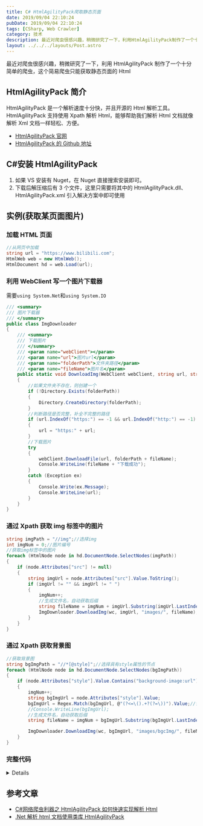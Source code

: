 ```yaml
---
title: C# HtmlAgilityPack爬取静态页面
date: 2019/09/04 22:10:24
pubDate: 2019/09/04 22:10:24
tags: [CSharp, Web Crawler]
category: 技术
description: 最近对爬虫很感兴趣，稍微研究了一下，利用HtmlAgilityPack制作了一个十分简单的爬虫，这个简易爬虫只能获取静态页面的Html...
layout: ../../../layouts/Post.astro
---
```


最近对爬虫很感兴趣，稍微研究了一下，利用 HtmlAgilityPack 制作了一个十分简单的爬虫，这个简易爬虫只能获取静态页面的 Html

## HtmlAgilityPack 简介

HtmlAgilityPack 是一个解析速度十分快，并且开源的 Html 解析工具。HtmlAgilityPack 支持使用 Xpath 解析 Html，能够帮助我们解析 Html 文档就像解析 Xml 文档一样轻松、方便。

- [HtmlAgilityPack 官网](https://html-agility-pack.net)
- [HtmlAgilityPack 的 Github 地址](https://github.com/zzzprojects/html-agility-pack)

## C#安装 HtmlAgilityPack

1. 如果 VS 安装有 Nuget，在 Nuget 直接搜索安装即可。
2. 下载后解压缩后有 3 个文件，这里只需要将其中的 HtmlAgilityPack.dll、HtmlAgilityPack.xml 引入解决方案中即可使用

## 实例(获取某页面图片)

### 加载 HTML 页面

```csharp
//从网页中加载
string url = "https://www.bilibili.com";
HtmlWeb web = new HtmlWeb();
HtmlDocument hd = web.Load(url);
```

### 利用 WebClient 写一个图片下载器

需要`using System.Net`和`using System.IO`

```csharp
/// <summary>
/// 图片下载器
/// </summary>
public class ImgDownloader
{
    /// <summary>
    /// 下载图片
    /// </summary>
    /// <param name="webClient"></param>
    /// <param name="url">图片url</param>
    /// <param name="folderPath">文件夹路径</param>
    /// <param name="fileName">图片名</param>
    public static void DownloadImg(WebClient webClient, string url, string folderPath, string fileName)
    {
        //如果文件夹不存在，则创建一个
        if (!Directory.Exists(folderPath))
        {
            Directory.CreateDirectory(folderPath);
        }
        //判断路径是否完整，补全不完整的路径
        if (url.IndexOf("https:") == -1 && url.IndexOf("http:") == -1)
        {
            url = "https:" + url;
        }
        //下载图片
        try
        {
            webClient.DownloadFile(url, folderPath + fileName);
            Console.WriteLine(fileName + "下载成功");
        }
        catch (Exception ex)
        {
            Console.Write(ex.Message);
            Console.WriteLine(url);
        }
    }
}
```

### 通过 Xpath 获取 img 标签中的图片

```csharp
string imgPath = "//img";//选择img
int imgNum = 0;//图片编号
//获取img标签中的图片
foreach (HtmlNode node in hd.DocumentNode.SelectNodes(imgPath))
{
    if (node.Attributes["src"] != null)
    {
        string imgUrl = node.Attributes["src"].Value.ToString();
        if (imgUrl != "" && imgUrl != " ")
        {
            imgNum++;
            //生成文件名，自动获取后缀
            string fileName = imgNum + imgUrl.Substring(imgUrl.LastIndexOf("."));
            ImgDownloader.DownloadImg(wc, imgUrl, "images/", fileName);
        }
    }
}
```

### 通过 Xpath 获取背景图

```csharp
//获取背景图
string bgImgPath = "//*[@style]";//选择具有style属性的节点
foreach (HtmlNode node in hd.DocumentNode.SelectNodes(bgImgPath))
{
    if (node.Attributes["style"].Value.Contains("background-image:url"))
    {
        imgNum++;
        string bgImgUrl = node.Attributes["style"].Value;
        bgImgUrl = Regex.Match(bgImgUrl, @"(?<=\().+?(?=\))").Value;//读取url()的内容
        //Console.WriteLine(bgImgUrl);
        //生成文件名，自动获取后缀
        string fileName = imgNum + bgImgUrl.Substring(bgImgUrl.LastIndexOf("."));

        ImgDownloader.DownloadImg(wc, bgImgUrl, "images/bgcImg/", fileName);
    }
}
```

### 完整代码

<details>

```csharp
using System.Linq;
using System.Text;
using System.Threading.Tasks;
using System.Net;
using System.IO;
using HtmlAgilityPack;
using System.Text.RegularExpressions;

namespace WebCrawlerDemo
{
    class Program
    {
        static void Main(string[] args)
        {
            WebClient wc = new WebClient();


            string url = "https://www.bilibili.com";
            HtmlWeb web = new HtmlWeb();
            HtmlDocument hd = web.Load(url);//下载html页面

            string imgPath = "//img";//选择img

            int imgNum = 0;//图片编号

            //获取img标签中的图片
            foreach (HtmlNode node in hd.DocumentNode.SelectNodes(imgPath))
            {
                if (node.Attributes["src"] != null)
                {
                    string imgUrl = node.Attributes["src"].Value.ToString();
                    if (imgUrl != "" && imgUrl != " ")
                    {
                        imgNum++;
                        //生成文件名，自动获取后缀
                        string fileName = imgNum + imgUrl.Substring(imgUrl.LastIndexOf("."));

                        ImgDownloader.DownloadImg(wc, imgUrl, "images/", fileName);
                    }
                }
            }
            //获取背景图
            string bgImgPath = "//*[@style]";//选择具有style属性的节点
            foreach (HtmlNode node in hd.DocumentNode.SelectNodes(bgImgPath))
            {
                if (node.Attributes["style"].Value.Contains("background-image:url"))
                {
                    imgNum++;
                    string bgImgUrl = node.Attributes["style"].Value;
                    bgImgUrl = Regex.Match(bgImgUrl, @"(?<=\().+?(?=\))").Value;//读取url()的内容
                    //生成文件名，自动获取后缀
                    string fileName = imgNum + bgImgUrl.Substring(bgImgUrl.LastIndexOf("."));

                    ImgDownloader.DownloadImg(wc, bgImgUrl, "images/bgcImg/", fileName);
                }
            }

            Console.WriteLine("----------END----------");
            Console.ReadKey();
        }
    }
    /// <summary>
    /// 图片下载器
    /// </summary>
    public class ImgDownloader
    {
        /// <summary>
        /// 下载图片
        /// </summary>
        /// <param name="webClient"></param>
        /// <param name="url">图片url</param>
        /// <param name="folderPath">文件夹路径</param>
        /// <param name="fileName">图片名</param>
        public static void DownloadImg(WebClient webClient, string url, string folderPath, string fileName)
        {
            //如果文件夹不存在，则创建一个
            if (!Directory.Exists(folderPath))
            {
                Directory.CreateDirectory(folderPath);
            }
            //判断路径是否完整，补全不完整的路径
            if (url.IndexOf("https:") == -1 && url.IndexOf("http:") == -1)
            {
                url = "https:" + url;
            }
            //下载图片
            try
            {
                webClient.DownloadFile(url, folderPath + fileName);
                Console.WriteLine(fileName + "下载成功");
            }
            catch (Exception ex)
            {
                Console.Write(ex.Message);
                Console.WriteLine(url);
            }
        }
    }
}
```

</details>

## 参考文章

- [C#网络爬虫利器之 HtmlAgilityPack 如何快速实现解析 Html](https://www.cnblogs.com/xuliangxing/p/8004403.html)
- [.Net 解析 html 文档使用类库 HtmlAgilityPack](https://blog.csdn.net/Ylcacsdn/article/details/78314297)
